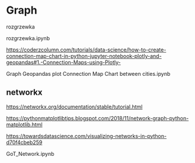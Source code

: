 # Graph




rozgrzewka

rozgrzewka.ipynb


https://coderzcolumn.com/tutorials/data-science/how-to-create-connection-map-chart-in-python-jupyter-notebook-plotly-and-geopandas#1.-Connection-Maps-using-Plotly-

Graph Geopandas plot Connection Map Chart between cities.ipynb


## networkx

https://networkx.org/documentation/stable/tutorial.html


https://pythonmatplotlibtips.blogspot.com/2018/11/network-graph-python-matplotlib.html




https://towardsdatascience.com/visualizing-networks-in-python-d70f4cbeb259

GoT_Network.ipynb

